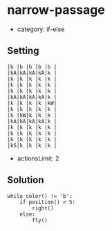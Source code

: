 # narrow-passage
- category: if-else

## Setting

```
|b |b |b |b |b |
|kA|kA|kA|kA|k |
|k |k |k |k |k |
|k |k |k |k |k |
|k |k |k |k |k |
|kA|kA|kA|kA|k |
|k |k |k |k |kW|
|k |k |k |k |k |
|k |kW|k |k |k |
|kA|kA|kA|kA|k |
|k |k |k |k |k |
|k |k |k |k |k |
|k |k |k |k |k |
|kS|k |k |k |k |
```

- actionsLimit: 2

## Solution

```
while color() != 'b':
    if position() < 5:
        right()
    else:
        fly()
```
